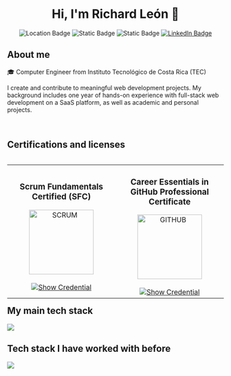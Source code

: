 <h1 align="center">Hi, I'm Richard León 👋 </h1> 

<p align="center">
  <img alt="Location Badge" src="https://img.shields.io/badge/San_Jos%C3%A9%2C_Costa_Rica-8A2BE2">
  <img alt="Static Badge" src="https://img.shields.io/badge/Spanish-%23F05F01">
  <img alt="Static Badge" src="https://img.shields.io/badge/English_B2-%23134AED">
  <a href="https://www.linkedin.com/in/richard-le%C3%B3n-73237022a/" target="blank">
    <img alt="LinkedIn Badge" src="https://img.shields.io/badge/LinkedIn-blue">
  </a>
</p>

<h2>About me</h2>

<p align="left">
🎓 Computer Engineer from Instituto Tecnológico de Costa Rica (TEC)

I create and contribute to meaningful web development projects. My background includes one year of hands-on experience with full-stack web development on a SaaS platform, as well as academic and personal projects.
</p>


<br>
<h2 >Certifications and licenses</h2>
<table align="left" >
  <tr border="none">
    <td width="25%" align="center">
      <h3>Scrum Fundamentals Certified (SFC)</h3>
      <a href="https://c46e136a583f7e334124-ac22991740ab4ff17e21daf2ed577041.ssl.cf1.rackcdn.com/Certificate/ScrumFundamentalsCertified-RichardOsvaldoLeonChinchilla-903478.pdf" title="Go to Source">
        <img align="center" width="150px" src="https://media.licdn.com/dms/image/v2/C4E12AQFk60dsM5kO-A/article-cover_image-shrink_600_2000/article-cover_image-shrink_600_2000/0/1635114070340?e=2147483647&v=beta&t=cdLyE9E4OMP8miwbXdTyE0gdLJnCUZUehyg1T-oJFis" alt="SCRUM" />
      </a>
      <br><br>
      <a href="https://c46e136a583f7e334124-ac22991740ab4ff17e21daf2ed577041.ssl.cf1.rackcdn.com/Certificate/ScrumFundamentalsCertified-RichardOsvaldoLeonChinchilla-903478.pdf" target="blank">
        <img src="https://img.shields.io/badge/Show_Credential-007BFF?style=for-the-badge" alt="Show Credential">
      </a>
    </td>    
    <td width="25%" align="center">
      <h3>Career Essentials in GitHub Professional Certificate</h3>
      <a href="https://www.linkedin.com/learning/certificates/c507f9afcf5d41c0e367a7a2f0466f7b6a0962846cafddf01ff7ddbe9177d9ad?trk=share_certificate" title="Go to Source">
        <img align="center" width="150px" src="https://cdn2.downdetector.com/static/uploads/logo/github.logo.png" alt="GITHUB" />
      </a>
      <br><br>
      <a href="https://www.linkedin.com/learning/certificates/c507f9afcf5d41c0e367a7a2f0466f7b6a0962846cafddf01ff7ddbe9177d9ad?trk=share_certificate" target="blank">
        <img src="https://img.shields.io/badge/Show_Credential-007BFF?style=for-the-badge" alt="Show Credential">
      </a>
    </td>
  </tr>

  

</table>

<br/>
<br/>
<br/>
<br/>
<br/>
<br/>
<br/>
<br/>
<br/>
<br/>
<br/>
<br/>
<br/>
<br/>
<br/>

<h2>My main tech stack</h2>
<!--tech stack icons-->
<p align="left">
    <img src="https://skillicons.dev/icons?i=javascript,typescript,react,nodejs,html,css,tailwind,express,mysql,dynamodb,git,github,postman&perline=12" />
</p>


<h2 >Tech stack I have worked with before</h2>
<p align="left">
    <img src="https://skillicons.dev/icons?i=java,angular,cpp,python,php,bootstrap,mongodb&perline=12" />
</p>

<br>
